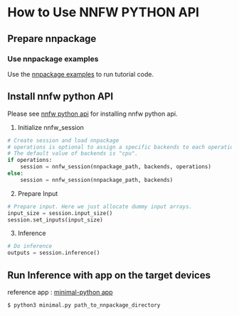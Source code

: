 # How to Use NNFW PYTHON API

## Prepare nnpackage

### Use nnpackage examples

Use the [nnpackage examples](https://github.com/Samsung/ONE/tree/master/nnpackage/examples/v1.0.0) to run tutorial code.

## Install nnfw python API

Please see [nnfw python api](https://github.com/SAMSUNG/ONE/tree/master/infra/nnfw/python) for installing nnfw python api.

1. Initialize nnfw_session

```python
# Create session and load nnpackage
# operations is optional to assign a specific backends to each operation.
# The default value of backends is "cpu".
if operations:
    session = nnfw_session(nnpackage_path, backends, operations)
else:
    session = nnfw_session(nnpackage_path, backends)
```

2. Prepare Input

```python
# Prepare input. Here we just allocate dummy input arrays.
input_size = session.input_size()
session.set_inputs(input_size)
```

3. Inference

```python
# Do inference
outputs = session.inference()
```

## Run Inference with app on the target devices

reference app : [minimal-python app](https://github.com/Samsung/ONE/blob/master/runtime/onert/sample/minimal-python)

```
$ python3 minimal.py path_to_nnpackage_directory
```
